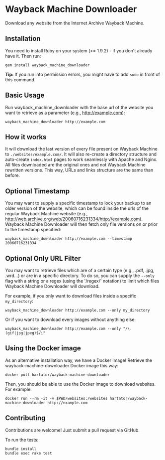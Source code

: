 # Wayback Machine Downloader

Download any website from the Internet Archive Wayback Machine.

## Installation

You need to install Ruby on your system (>= 1.9.2) - if you don't already have it.
Then run:

    gem install wayback_machine_downloader

**Tip:** If you run into permission errors, you might have to add `sudo` in front of this command.

## Basic Usage

Run wayback_machine_downloader with the base url of the website you want to retrieve as a parameter (e.g., http://example.com):

    wayback_machine_downloader http://example.com

## How it works

It will download the last version of every file present on Wayback Machine to `./websites/example.com/`. It will also re-create a directory structure and auto-create `index.html` pages to work seamlessly with Apache and Nginx. All files downloaded are the original ones and not Wayback Machine rewritten versions. This way, URLs and links structure are the same than before.

## Optional Timestamp

You may want to supply a specific timestamp to lock your backup to an older version of the website, which can be found inside the urls of the regular Wayback Machine website (e.g., http://web.archive.org/web/20060716231334/http://example.com).
Wayback Machine Downloader will then fetch only file versions on or prior to the timestamp specified:

    wayback_machine_downloader http://example.com --timestamp 20060716231334

## Optional Only URL Filter

You may want to retrieve files which are of a certain type (e.g., .pdf, .jpg, .wrd...) or are in a specific directory. To do so, you can supply the `--only` flag with a string or a regex (using the '/regex/' notation) to limit which files Wayback Machine Downloader will download.

For example, if you only want to download files inside a specific `my_directory`:

    wayback_machine_downloader http://example.com --only my_directory
    
Or if you want to download every images without anything else:
    
    wayback_machine_downloader http://example.com --only "/\.(gif|jpg|jpeg)$/i"

## Using the Docker image

As an alternative installation way, we have a Docker image! Retrieve the wayback-machine-downloader Docker image this way:

    docker pull hartator/wayback-machine-downloader

Then, you should be able to use the Docker image to download websites. For example:

    docker run --rm -it -v $PWD/websites:/websites hartator/wayback-machine-downloader http://example.com

## Contributing

Contributions are welcome! Just submit a pull request via GitHub.

To run the tests:

    bundle install
    bundle exec rake test
